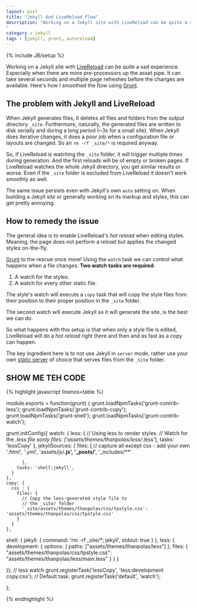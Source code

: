 ```yaml
---
layout: post
title: "Jekyll And LiveReload Flow"
description: "Working on a Jekyll site with LiveReload can be quite a sad experience. Especially when there are more pre-processors up the asset pipe, It can take several seconds and multiple page refreshes before the changes are available. Here's how I smoothed the flow using Grunt.
"
category : jekyll
tags : [jekyll, grunt, autoreload]
---
```

{% include JB/setup %}

Working on a Jekyll site with [LiveReload][livereload] can be quite a sad experience. Especially when there are more pre-processors up the asset pipe. It can take several seconds and multiple page refreshes before the changes are available. Here's how I smoothed the flow using [Grunt][grunt].

## The problem with Jekyll and LiveReload

When Jekyll generates files, it deletes all files and folders from the output directory `_site`. Furthermore, naturally, the generated files are written to disk serially and during a long period (~3s for a small site). When Jekyll does iterative changes, it does a poor job when a configuration file or layouts are changed. So an `rm -rf _site/*` is required anyway.

So, if LiveReload is watching the `_site` folder, it will trigger multiple times during generation. And the first reloads will be of empty or broken pages. If LiveReload watches the whole Jekyll directory, you get similar results or worse. Even if the `_site` folder is excluded from LiveReload it doesn't work smoothly as well.

The same issue persists even with Jekyll's own `auto` setting on. When building a Jekyll site or generally working on its markup and styles, this can get pretty annoying.

## How to remedy the issue

The general idea is to enable LiveReload's *hot reload* when editing styles. Meaning, the page does not perform a *reload* but applies the changed styles on-the-fly.

[Grunt][grunt] to the rescue once more! Using the `watch` task we can control what happens when a file changes. **Two watch tasks are required**:

1. A watch for the styles.
2. A watch for every other static file.

The style's watch will execute a `copy` task that will copy the style files from their position to their proper position in the `_site` folder.

The second watch will execute Jekyll so it will generate the site, is the best we can do.

So what happens with this setup is that when only a style file is edited, LiveReload will do a *hot reload* right there and then and as fast as a copy can happen.

The key ingredient here is to not use Jekyll in `server` mode, rather use your own [static server][staticServer] of choice that serves files from the `_site` folder.

## SHOW ME TEH CODE

{% highlight javascript linenos=table %}

module.exports = function(grunt) {
  grunt.loadNpmTasks('grunt-contrib-less');
  grunt.loadNpmTasks('grunt-contrib-copy');
  grunt.loadNpmTasks('grunt-shell');
  grunt.loadNpmTasks('grunt-contrib-watch');

  grunt.initConfig({
    watch: {
      less: {
        // Using less to render styles.
        // Watch for the *.less file sonly
        files: ['assets/themes/thanpolas/less/*.less'],
        tasks: 'lessCopy'
      },
      jekyllSources: {
        files: [
          // capture all except css - add your own
          '*.html', '*.yml', 'assets/js/**.js',
          '_posts/**', '_includes/**'

          ],
        tasks: 'shell:jekyll',
      }
    },
    copy: {
      css : {
        files: {
          // Copy the less-generated style file to
          // the _site/ folder
          '_site/assets/themes/thanpolas/css/tpstyle.css': 'assets/themes/thanpolas/css/tpstyle.css'
        }
      }
    },
  shell: {
      jekyll: {
          command: 'rm -rf _site/*; jekyll',
          stdout: true
      }
  },
  less: {
    development: {
      options: {
        paths: ["assets/themes/thanpolas/less"]
      },
      files: {
        "assets/themes/thanpolas/css/tpstyle.css": "assets/themes/thanpolas/less/main.less"
      }
    }
  }

  });
  // less watch
  grunt.registerTask('lessCopy', 'less:development copy:css');
  // Default task.
  grunt.registerTask('default', 'watch');

};

{% endhighlight %}


[livereload]: http://livereload.com/ "CSS edits and image changes apply live."
[grunt]: http://gruntjs.com "Grunt is a task-based command line build tool for JavaScript projects"
[staticServer]: https://github.com/thanpolas/shell_helpers/blob/master/serv "A node.js static server using connect"
